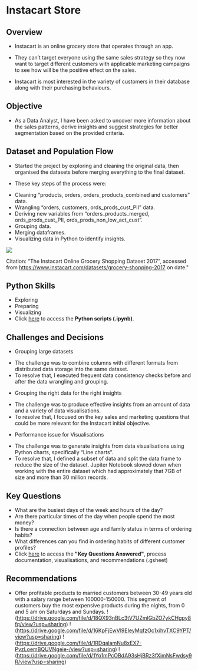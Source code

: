 # Instacart Store

## Overview
* Instacart is an online grocery store that operates through an app. 

* They can’t target everyone using the same sales strategy so they now want to target different customers with applicable marketing campaigns to see how will be the positive effect on the sales. 

* Instacart is most interested in the variety of customers in their database along with their purchasing behaviours. 

## Objective
* As a Data Analyst, I have been asked to uncover more information about the sales patterns, derive insights and suggest strategies for better segmentation based on the provided criteria.

## Dataset and Population Flow
* Started the project by exploring and cleaning the original data, then organised the datasets before merging everything to the final dataset. 

* These key steps of the process were:
 - Cleaning “products, orders, orders_products_combined and customers” data.
 - Wrangling “orders, customers, ords_prods_cust_PII” data.
 - Deriving new variables from “orders_products_merged, ords_prods_cust_PII, ords_prods_non_low_act_cust”.
 - Grouping data.
 - Merging dataframes.
 - Visualizing data in Python to identify insights.

![](https://drive.google.com/file/d/1yv-oXYB_HgMhdal2g8cYtRBeU65J8s42/view?usp=sharing)

Citation: “The Instacart Online Grocery Shopping Dataset 2017”, accessed from https://www.instacart.com/datasets/grocery-shopping-2017 on date."

## Python Skills
* Exploring
* Preparing
* Visualizing
* Click [here](https://drive.google.com/file/d/1nfFrlsGLkpVGfkTMFQSUUqVeByiLgfSR/view?usp=sharing) to access the **Python scripts (.ipynb)**.

## Challenges and Decisions
* Grouping large datasets
 - The challenge was to combine columns with different formats from distributed data storage into the same dataset. 
 - To resolve that, I executed frequent data consistency checks before and after the data wrangling and grouping.

* Grouping the right data for the right insights
 - The challenge was to produce effective insights from an amount of data and a variety of data visualisations. 
 - To resolve that, I focused on the key sales and marketing questions that could be more relevant for the Instacart initial objective.

* Performance issue for Visualisations
 - The challenge was to generate insights from data visualisations using Python charts, specifically “Line charts”.
 - To resolve that, I defined a subset of data and split the data frame to reduce the size of the dataset. Jupiter Notebook slowed down when working with the entire dataset which had approximately that 7GB of size and more than 30 million records.

## Key Questions
* What are the busiest days of the week and hours of the day?
* Are there particular times of the day when people spend the most money?
* Is there a connection between age and family status in terms of ordering habits?
* What differences can you find in ordering habits of different customer profiles?
* Click [here](https://docs.google.com/spreadsheets/d/1ul9EdYDYwkDG_HcgzPkJ3dmVjrSqLbZIcQCgEIi70DE/edit?usp=sharing) to access the **"Key Questions Answered"**, process documentation, visualisations, and recommendations (.gsheet)

## Recommendations
* Offer profitable products to married customers between 30-49 years old with a salary range between 100000-150000. This segment of customers buy the most expensive products during the nights, from 0 and 5 am on Saturdays and Sundays. 
! (https://drive.google.com/file/d/18QX93nBLc3tV7UZmlGbZO7ykCHgpy8fq/view?usp=sharing)
! (https://drive.google.com/file/d/16KpFjEwVl9EIeyMqfzOc1xihvTXC9YPT/view?usp=sharing)
! (https://drive.google.com/file/d/1RDqalamNu8xEX7-PvzLoemBQUVNgeie-/view?usp=sharing)
! (https://drive.google.com/file/d/1Yo1mPcOBdA93sHjBRz3fXimNsFwdsy9R/view?usp=sharing)
